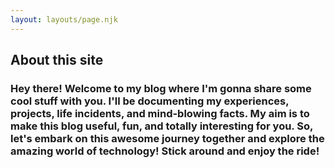 ```yaml
---
layout: layouts/page.njk
---
```


## About this site

### Hey there! Welcome to my blog where I'm gonna share some cool stuff with you. I'll be documenting my experiences, projects, life incidents, and mind-blowing facts. My aim is to make this blog useful, fun, and totally interesting for you. So, let's embark on this awesome journey together and explore the amazing world of technology! Stick around and enjoy the ride!
